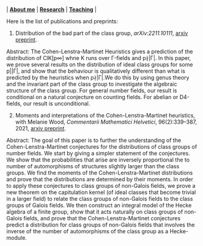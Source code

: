 | [**About me**](https://wwang374.github.io) | [**Research**](https://wwang374.github.io/research) | [**Teaching**](https://wwang374.github.io/teaching) |

Here is the list of publications and preprints:

1. Distribution of the bad part of the class group, *arXiv:2211.10111*, [arxiv preprint](https://arxiv.org/abs/2211.10111).

Abstract: The Cohen-Lenstra-Martinet Heuristics gives a prediction of the distribution of ClK[p∞] whne K runs over Γ-fields and p∤|Γ|. In this paper, we prove several results on the distribution of ideal class groups for some p||Γ|, and show that the behaviour is qualitatively different than what is predicted by the heuristics when p∤|Γ|.We do this by using genus theory and the invariant part of the class group to investigate the algebraic structure of the class group. For general number fields, our result is conditional on a natural conjecture on counting fields. For abelian or D4-fields, our result is unconditional.

2. Moments and interpretations of the Cohen-Lenstra-Martinet heuristics, with Melanie Wood, *Commentarii Mathematici Helvetici*, 96(2):339–387, 2021, [arxiv preprint](https://arxiv.org/abs/1907.11201).

Abstract: The goal of this paper is to further the understanding of the Cohen-Lenstra-Martinet conjectures for the distributions of class groups of number fields. We start by giving a simpler statement of the conjectures. We show that the probabilities that arise are inversely proportional the to number of automorphisms of structures slightly larger than the class groups. We find the moments of the Cohen-Lenstra-Martinet distributions and prove that the distributions are determined by their moments. In order to apply these conjectures to class groups of non-Galois fields, we prove a new theorem on the capitulation kernel (of ideal classes that become trivial in a larger field) to relate the class groups of non-Galois fields to the class groups of Galois fields. We then construct an integral model of the Hecke algebra of a finite group, show that it acts naturally on class groups of non-Galois fields, and prove that the Cohen-Lenstra-Martinet conjectures predict a distribution for class groups of non-Galois fields that involves the inverse of the number of automorphisms of the class group as a Hecke-module.
